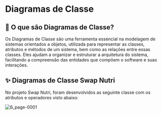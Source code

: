 # Diagramas de Classe
## 📝 O que são Diagramas de Classe?
Os Diagramas de Classe são uma ferramenta essencial na modelagem de sistemas orientados a objetos, utilizada para representar as classes, atributos e métodos de um sistema, bem como as relações entre essas classes. Eles ajudam a organizar e estruturar a arquitetura do sistema, facilitando a compreensão das entidades que compõem o software e suas interações.

## ✨ Diagramas de Classe Swap Nutri
No projeto Swap Nutri, foram desenvolvidos as seguinte classe com os atributos e operadores visto abaixo:

![6_page-0001](https://github.com/user-attachments/assets/477aa857-6429-4e95-b2e9-68a932998a1c)

